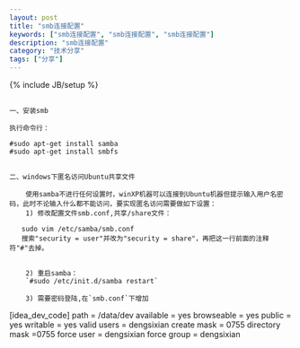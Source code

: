 ```yaml
---
layout: post
title: "smb连接配置"
keywords: ["smb连接配置", "smb连接配置", "smb连接配置"]
description: "smb连接配置"
category: "技术分享"
tags: ["分享"]
---
```

{% include JB/setup %}

```

一、安装smb

执行命令行：
```
    #sudo apt-get install samba
    #sudo apt-get install smbfs
```

二、windows下匿名访问Ubuntu共享文件

    使用samba不进行任何设置时，winXP机器可以连接到Ubuntu机器但提示输入用户名密码，此时不论输入什么都不能访问，要实现匿名访问需要做如下设置：
    1) 修改配置文件smb.conf,共享/share文件：
```
       sudo vim /etc/samba/smb.conf
       搜索"security = user"并改为"security = share"，再把这一行前面的注释符"#"去掉。
```
       
    2) 重启samba：
    `#sudo /etc/init.d/samba restart`
    
    3) 需要密码登陆,在`smb.conf`下增加
```
[idea_dev_code]
      path = /data/dev
      available = yes
      browseable = yes
      public = yes
      writable = yes
      valid users = dengsixian
      create mask = 0755
      directory mask =0755
      force user = dengsixian
      force group = dengsixian
```